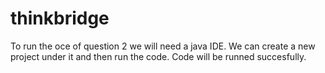 # thinkbridge
To run the oce of question 2 we will need a java IDE.
We can create a new project under it and then run the code.
Code will be runned succesfully.
